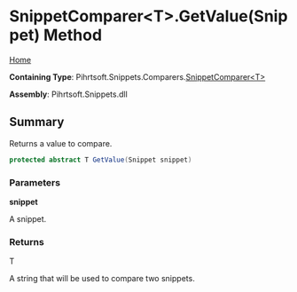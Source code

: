 <a name="_top"></a>

# SnippetComparer\<T>\.GetValue\(Snippet\) Method

[Home](../../../../../README.md#_top)

**Containing Type**: Pihrtsoft\.Snippets\.Comparers\.[SnippetComparer\<T>](../README.md#_top)

**Assembly**: Pihrtsoft\.Snippets\.dll

## Summary

Returns a value to compare\.

```csharp
protected abstract T GetValue(Snippet snippet)
```

### Parameters

**snippet**

A snippet\.

### Returns

T

A string that will be used to compare two snippets\.